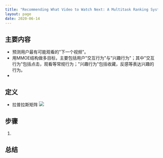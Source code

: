 ```yaml
---
title: "Recommending What Video to Watch Next: A Multitask Ranking System"
layout: page
date: 2020-06-14
---
```


## 主要内容

- 预测用户最有可能观看的"下一个视频"。
- 用MMOE结构做多目标，主要包括用户"交互行为"与"兴趣行为"；其中"交互行为"包括点击，观看等常规行为；"兴趣行为"包括收藏，反感等表达兴趣的行为。
- 

## 定义

- 拉普拉斯矩阵
![](picture:next-watch.png)

## 步骤

1.
    
## 总结

